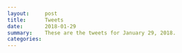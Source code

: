 ```yaml
---
layout:     post
title:      Tweets
date:       2018-01-29
summary:    These are the tweets for January 29, 2018.
categories:
---
```


